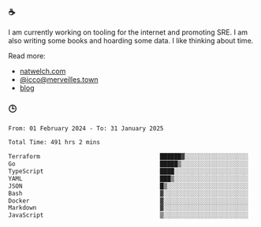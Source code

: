 ### ☕

I am currently working on tooling for the internet and promoting SRE. I am also writing some books and hoarding some data. I like thinking about time. 

Read more:

 - [natwelch.com](https://natwelch.com)
 - [@icco@merveilles.town](https://merveilles.town/@icco)
 - [blog](https://writing.natwelch.com)

### 🕒

<!--START_SECTION:waka-->

```txt
From: 01 February 2024 - To: 31 January 2025

Total Time: 491 hrs 2 mins

Terraform                                  ██████▓░░░░░░░░░░░░░░░░░░   26.38 %
Go                                         █████▒░░░░░░░░░░░░░░░░░░░   20.72 %
TypeScript                                 ████░░░░░░░░░░░░░░░░░░░░░   15.51 %
YAML                                       ███▒░░░░░░░░░░░░░░░░░░░░░   13.32 %
JSON                                       █▒░░░░░░░░░░░░░░░░░░░░░░░   04.71 %
Bash                                       ▓░░░░░░░░░░░░░░░░░░░░░░░░   02.96 %
Docker                                     ▓░░░░░░░░░░░░░░░░░░░░░░░░   02.74 %
Markdown                                   ▓░░░░░░░░░░░░░░░░░░░░░░░░   02.25 %
JavaScript                                 ▒░░░░░░░░░░░░░░░░░░░░░░░░   01.95 %
```

<!--END_SECTION:waka-->

